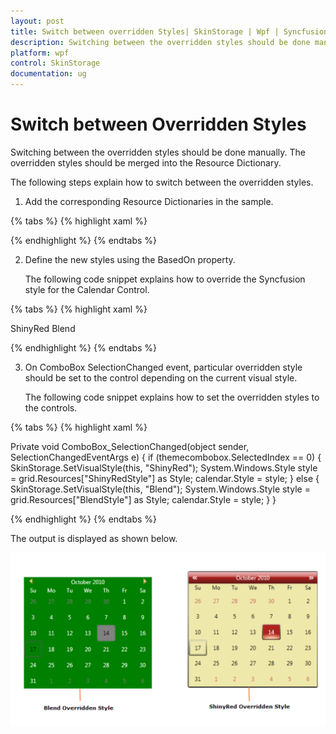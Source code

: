 ```yaml
---
layout: post
title: Switch between overridden Styles| SkinStorage | Wpf | Syncfusion
description: Switching between the overridden styles should be done manually. The overridden styles should be merged into the Resource Dictionary. 
platform: wpf
control: SkinStorage
documentation: ug
---
```


# Switch between Overridden Styles

Switching between the overridden styles should be done manually. The overridden styles should be merged into the Resource Dictionary. 

The following steps explain how to switch between the overridden styles.

1. Add the corresponding Resource Dictionaries in the sample.

{% tabs %}
{% highlight xaml %}

<ResourceDictionary>
<ResourceDictionary.MergedDictionaries>
<ResourceDictionary Source="/Syncfusion.Shared.WPF;Component/Controls/Calendar/themes/ShinyRedStyle.xaml"/>
<ResourceDictionary Source="/Syncfusion.Shared.WPF;Component/Controls/Calendar/themes/BlendStyle.xaml"/>
</ResourceDictionary.MergedDictionaries>
</ResourceDictionary>

{% endhighlight %}
{% endtabs %}

2. Define the new styles using the BasedOn property. 



   The following code snippet explains how to override the Syncfusion style for the Calendar Control.

{% tabs %}
{% highlight xaml %}

<Grid Name="grid">
<Grid.Resources>
<Style x:Key="ShinyRedStyle" TargetType="syncfusion:CalendarEdit" BasedOn="{StaticResource ShinyRedCalendarEditStyle}" >
<Setter Property="Background" Value="PaleGoldenRod"/>
</Style>
<Style x:Key="BlendStyle" TargetType="syncfusion:CalendarEdit" BasedOn="{StaticResource BlendCalendarEditStyle}" >
<Setter Property=" Background" Value="Green"/>
</Style>
</Grid.Resources>
<Grid.ColumnDefinitions>
<ColumnDefinition Width="*"/>
<ColumnDefinition Width="*"/>
</Grid.ColumnDefinitions>
<ComboBox Name="themecombobox" Grid.Column="0" SelectionChanged="ComboBox_SelectionChanged">
<ComboBoxItem>ShinyRed</ComboBoxItem>
<ComboBoxItem>Blend</ComboBoxItem>
</ComboBox>
<syncfusion:CalendarEdit Name="calendar" Grid.Column="1"></syncfusion:CalendarEdit>        
</Grid>

{% endhighlight %}
{% endtabs %}

3. On ComboBox SelectionChanged event, particular overridden style should be set to the control depending on the current visual style. 



   The following code snippet explains how to set the overridden styles to the controls.

{% tabs %}
{% highlight xaml %}

Private void ComboBox_SelectionChanged(object sender, SelectionChangedEventArgs e)
{
	if (themecombobox.SelectedIndex == 0)
	{
    	SkinStorage.SetVisualStyle(this, "ShinyRed");
		System.Windows.Style style = grid.Resources["ShinyRedStyle"] as Style;
		calendar.Style = style;
	}
	else
	{
		SkinStorage.SetVisualStyle(this, "Blend");
		System.Windows.Style style = grid.Resources["BlendStyle"] as Style;
		calendar.Style = style;
	}
}

{% endhighlight %}
{% endtabs %}


The output is displayed as shown below.

![Switch between overriden styles](Switch-between-Overridden-Styles_images/Switch-between-Overridden-Styles_img1.png)





